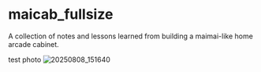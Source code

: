 # maicab_fullsize
A collection of notes and lessons learned from building a maimai-like home arcade cabinet. 

test photo
![20250808_151640](https://github.com/user-attachments/assets/362719a5-e92e-4b4c-9269-a2fe165d3ffc)

